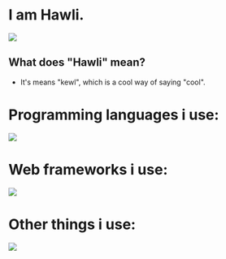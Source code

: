 # I am Hawli.

![](https://komarev.com/ghpvc/?username=hawl1)

## What does "Hawli" mean?
- It's means "kewl", which is a cool way of saying "cool".

<h1>Programming languages i use:</h1>

<p>
    <img src="https://skillicons.dev/icons?i=js,ts,go,lua,py,php,nodejs" />
</p>

<h1>Web frameworks i use:</h1>

<p>
    <img src="https://skillicons.dev/icons?i=laravel,express,flask"/>
</p>

<h1>Other things i use:</h1>

<p>
<img src="https://skillicons.dev/icons?i=blender,mysql,figma,docker,webpack,sketchup"/>
</p>
